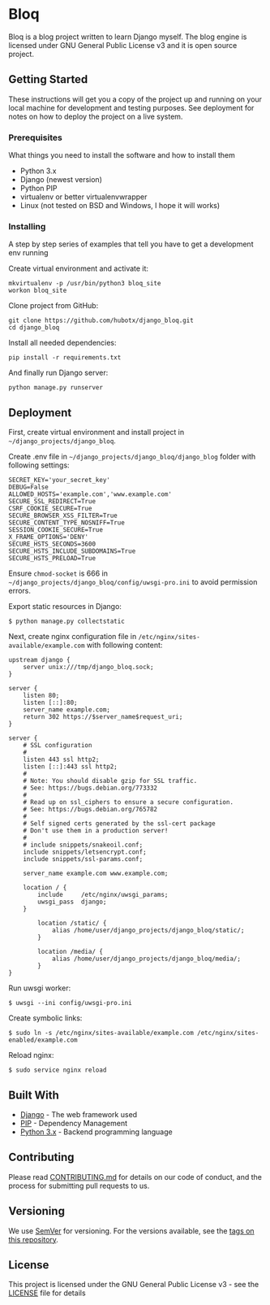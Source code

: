 # Bloq

Bloq is a blog project written to learn Django myself. The blog engine is licensed under GNU General Public License v3 and it is open source project.

## Getting Started

These instructions will get you a copy of the project up and running on your local machine for development and testing purposes. See deployment for notes on how to deploy the project on a live system.

### Prerequisites

What things you need to install the software and how to install them

* Python 3.x
* Django (newest version)
* Python PIP
* virtualenv or better virtualenvwrapper
* Linux (not tested on BSD and Windows, I hope it will works)

### Installing

A step by step series of examples that tell you have to get a development env running

Create virtual environment and activate it:

```
mkvirtualenv -p /usr/bin/python3 bloq_site
workon bloq_site
```

Clone project from GitHub:

```
git clone https://github.com/hubotx/django_bloq.git
cd django_bloq
```

Install all needed dependencies:

```
pip install -r requirements.txt
```

And finally run Django server:

```
python manage.py runserver
```

## Deployment

First, create virtual environment and install project in `~/django_projects/django_bloq`.

Create .env file in `~/django_projects/django_bloq/django_blog` folder with following settings:

```
SECRET_KEY='your_secret_key'
DEBUG=False
ALLOWED_HOSTS='example.com','www.example.com'
SECURE_SSL_REDIRECT=True
CSRF_COOKIE_SECURE=True
SECURE_BROWSER_XSS_FILTER=True
SECURE_CONTENT_TYPE_NOSNIFF=True
SESSION_COOKIE_SECURE=True
X_FRAME_OPTIONS='DENY'
SECURE_HSTS_SECONDS=3600
SECURE_HSTS_INCLUDE_SUBDOMAINS=True
SECURE_HSTS_PRELOAD=True
```

Ensure `chmod-socket` is 666 in `~/django_projects/django_bloq/config/uwsgi-pro.ini` to avoid permission errors.

Export static resources in Django:

```
$ python manage.py collectstatic
```

Next, create nginx configuration file in `/etc/nginx/sites-available/example.com` with following content:

```
upstream django {
	server unix:///tmp/django_bloq.sock;
}

server {
	listen 80;
	listen [::]:80;
	server_name example.com;
	return 302 https://$server_name$request_uri;
}

server {
	# SSL configuration
	#
	listen 443 ssl http2;
	listen [::]:443 ssl http2;
	#
	# Note: You should disable gzip for SSL traffic.
	# See: https://bugs.debian.org/773332
	#
	# Read up on ssl_ciphers to ensure a secure configuration.
	# See: https://bugs.debian.org/765782
	#
	# Self signed certs generated by the ssl-cert package
	# Don't use them in a production server!
	#
	# include snippets/snakeoil.conf;
	include snippets/letsencrypt.conf;
	include snippets/ssl-params.conf;
  
	server_name example.com www.example.com;
	
	location / {
		include		/etc/nginx/uwsgi_params;
		uwsgi_pass	django;
	}
  
    	location /static/ {
        	alias /home/user/django_projects/django_bloq/static/;
    	}

    	location /media/ {
    	    alias /home/user/django_projects/django_bloq/media/;
    	}
}
```

Run uwsgi worker:

```
$ uwsgi --ini config/uwsgi-pro.ini
```

Create symbolic links:

```
$ sudo ln -s /etc/nginx/sites-available/example.com /etc/nginx/sites-enabled/example.com
```

Reload nginx:

```
$ sudo service nginx reload
```

## Built With

* [Django](https://www.djangoproject.com/) - The web framework used
* [PIP](https://pypi.org/project/pip/) - Dependency Management
* [Python 3.x](https://www.python.org/) - Backend programming language

## Contributing

Please read [CONTRIBUTING.md](https://github.com/hubotx/django_bloq/blob/master/CONTRIBUTING.md) for details on our code of conduct, and the process for submitting pull requests to us.

## Versioning

We use [SemVer](http://semver.org/) for versioning. For the versions available, see the [tags on this repository](https://github.com/hubotx/django_bloq/tags). 

## License

This project is licensed under the GNU General Public License v3 - see the [LICENSE](LICENSE.md) file for details
